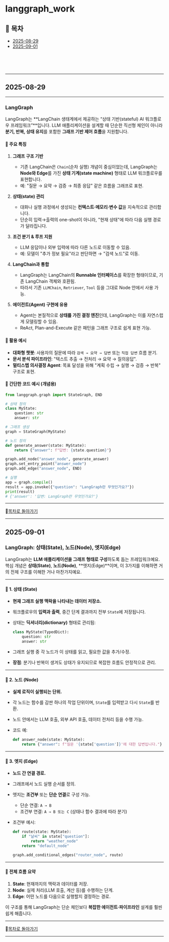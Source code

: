 # langgraph_work

## 📅 목차

- [2025-08-29](#2025-08-29)
- [2025-09-01](#2025-09-01)
  
<br><br><br>

---

## 2025-08-29

---

### LangGraph

LangGraph는 \*\*LangChain 생태계에서 제공하는 “상태 기반(stateful) AI 워크플로우 프레임워크”\*\*입니다. LLM 애플리케이션을 설계할 때 단순한 직선형 체인이 아니라 **분기, 반복, 상태 유지**를 포함한 **그래프 기반 제어 흐름**을 지원합니다.

#### 📌 주요 특징

1. **그래프 구조 기반**

   * 기존 LangChain은 `Chain`(순차 실행) 개념이 중심이었는데, LangGraph는 **Node와 Edge**를 가진 **상태 기계(state machine)** 형태로 LLM 워크플로우를 표현합니다.
   * 예: "질문 → 요약 → 검증 → 최종 응답" 같은 흐름을 그래프로 표현.

2. **상태(state) 관리**

   * 대화나 실행 과정에서 생성되는 **컨텍스트·메모리·변수 값**을 지속적으로 관리합니다.
   * 단순히 입력→출력의 one-shot이 아니라, "현재 상태"에 따라 다음 실행 경로가 달라집니다.

3. **조건 분기 & 루프 지원**

   * LLM 응답이나 외부 입력에 따라 다른 노드로 이동할 수 있음.
   * 예: 모델이 "추가 정보 필요"라고 판단하면 → "검색 노드"로 이동.

4. **LangChain과 통합**

   * LangGraph는 LangChain의 **Runnable 인터페이스**를 확장한 형태이므로, 기존 LangChain 객체와 호환됨.
   * 따라서 기존 `LLMChain`, `Retriever`, `Tool` 등을 그대로 Node 안에서 사용 가능.

5. **에이전트(Agent) 구현에 유용**

   * Agent는 본질적으로 **상태를 가진 결정 엔진**인데, LangGraph는 이를 자연스럽게 모델링할 수 있음.
   * ReAct, Plan-and-Execute 같은 패턴을 그래프 구조로 쉽게 표현 가능.

#### 📌 활용 예시

* **대화형 챗봇**: 사용자의 질문에 따라 `검색 → 요약 → 답변` 또는 `직접 답변` 흐름 분기.
* **문서 분석 파이프라인**: "텍스트 추출 → 전처리 → 요약 → 질의응답".
* **멀티스텝 의사결정 Agent**: 목표 달성을 위해 "계획 수립 → 실행 → 검증 → 반복" 구조로 표현.

#### 📌 간단한 코드 예시 (개념용)

```python
from langgraph.graph import StateGraph, END

# 상태 정의
class MyState:
    question: str
    answer: str

# 그래프 생성
graph = StateGraph(MyState)

# 노드 정의
def generate_answer(state: MyState):
    return {"answer": f"답변: {state.question}"}

graph.add_node("answer_node", generate_answer)
graph.set_entry_point("answer_node")
graph.add_edge("answer_node", END)

# 실행
app = graph.compile()
result = app.invoke({"question": "LangGraph란 무엇인가요?"})
print(result)
# {'answer': '답변: LangGraph란 무엇인가요?'}
```

---

📅[목차로 돌아가기](#-목차)

---

## 2025-09-01

### LangGraph: 상태(State), 노드(Node), 엣지(Edge)

LangGraph는 **LLM 애플리케이션을 그래프 형태로 구성**하도록 돕는 프레임워크예요.
핵심 개념은 **상태(State)**, **노드(Node)**, \*\*엣지(Edge)\*\*이며, 이 3가지를 이해하면 거의 전체 구조를 이해한 거나 마찬가지예요.

---

#### 🔹 1. 상태 (State)

* **현재 그래프 실행 맥락을 나타내는 데이터 저장소.**
* 워크플로우의 **입력과 출력**, 중간 단계 결과까지 전부 `State`에 저장됩니다.
* 상태는 **딕셔너리(dictionary)** 형태로 관리됨:

  ```python
  class MyState(TypedDict):
      question: str
      answer: str
  ```
* 그래프 실행 중 각 노드가 이 상태를 읽고, 필요한 값을 추가/수정.
* **장점**: 분기나 반복이 생겨도 상태가 유지되므로 복잡한 흐름도 안정적으로 관리.

---

#### 🔹 2. 노드 (Node)

* **실제 로직이 실행되는 단위.**
* 각 노드는 함수를 감싼 하나의 작업 단위이며, `State`를 입력받고 다시 `State`를 반환.
* 노드 안에서는 LLM 호출, 외부 API 호출, 데이터 전처리 등을 수행 가능.
* 코드 예:

  ```python
  def answer_node(state: MyState):
      return {"answer": f"질문 '{state['question']}'에 대한 답변입니다."}
  ```

---

#### 🔹 3. 엣지 (Edge)

* **노드 간 연결 경로.**
* 그래프에서 노드 실행 순서를 정의.
* 엣지는 **조건부** 또는 **단순 연결**로 구성 가능.

  * 단순 연결: `A → B`
  * 조건부 연결: `A → B 또는 C` (상태나 함수 결과에 따라 분기)
* 조건부 예시:

  ```python
  def route(state: MyState):
      if "날씨" in state["question"]:
          return "weather_node"
      return "default_node"

  graph.add_conditional_edges("router_node", route)
  ```

---

#### 🔹 전체 흐름 요약

1. **State**: 현재까지의 맥락과 데이터를 저장.
2. **Node**: 실제 처리(LLM 호출, 계산 등)를 수행하는 단계.
3. **Edge**: 어떤 노드를 다음으로 실행할지 결정하는 경로.

이 구조를 통해 LangGraph는 단순 체인보다 **복잡한 에이전트·파이프라인** 설계를 훨씬 쉽게 해줍니다.

---

📅[목차로 돌아가기](#-목차)

---


